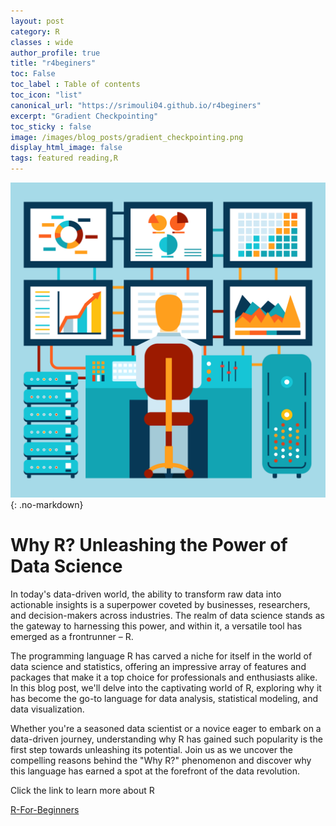 ```yaml
---
layout: post
category: R
classes : wide
author_profile: true
title: "r4beginers"
toc: False
toc_label : Table of contents
toc_icon: "list"
canonical_url: "https://srimouli04.github.io/r4beginers"
excerpt: "Gradient Checkpointing"
toc_sticky : false
image: /images/blog_posts/gradient_checkpointing.png
display_html_image: false
tags: featured reading,R
---
```

![](/images/blog_posts/R-course.jpg){: .no-markdown}

# Why R? Unleashing the Power of Data Science

In today's data-driven world, the ability to transform raw data into actionable insights is a superpower coveted by businesses, researchers, and decision-makers across industries. The realm of data science stands as the gateway to harnessing this power, and within it, a versatile tool has emerged as a frontrunner – R.

The programming language R has carved a niche for itself in the world of data science and statistics, offering an impressive array of features and packages that make it a top choice for professionals and enthusiasts alike. In this blog post, we'll delve into the captivating world of R, exploring why it has become the go-to language for data analysis, statistical modeling, and data visualization.

Whether you're a seasoned data scientist or a novice eager to embark on a data-driven journey, understanding why R has gained such popularity is the first step towards unleashing its potential. Join us as we uncover the compelling reasons behind the "Why R?" phenomenon and discover why this language has earned a spot at the forefront of the data revolution.

Click the link to learn more about R

[R-For-Beginners](https://srimouli04.github.io/r4beginers)